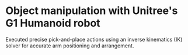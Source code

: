 # Object manipulation with Unitree's G1 Humanoid robot

Executed precise pick-and-place actions using an inverse kinematics (IK) solver for accurate arm positioning and arrangement.
